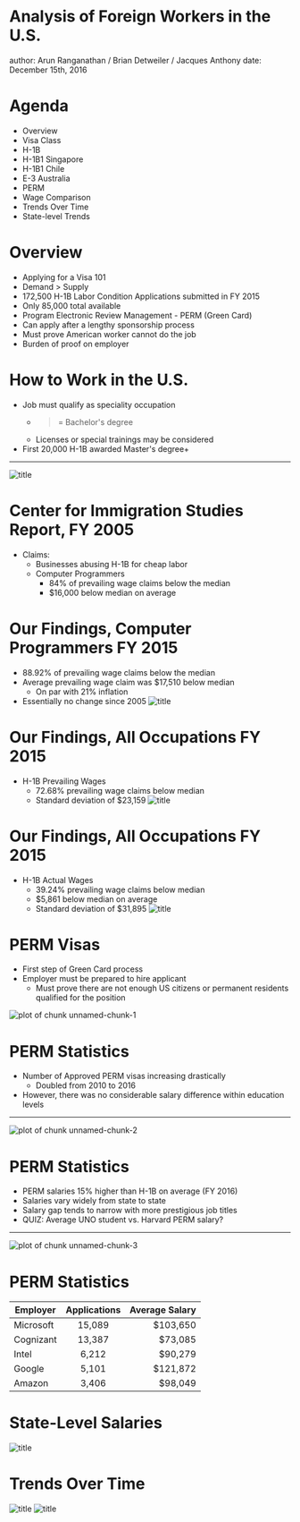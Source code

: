 Analysis of Foreign Workers in the U.S.
========================================================
author: Arun Ranganathan / Brian Detweiler / Jacques Anthony
date: December 15th, 2016

Agenda
========================================================
 - Overview
 - Visa Class
  - H-1B
  - H-1B1 Singapore
  - H-1B1 Chile
  - E-3 Australia
  - PERM
 - Wage Comparison
 - Trends Over Time
 - State-level Trends


Overview
========================================================

 - Applying for a Visa 101
 - Demand > Supply
  - 172,500 H-1B Labor Condition Applications submitted in FY 2015
  - Only 85,000 total available
 - Program Electronic Review Management - PERM (Green Card)
  - Can apply after a lengthy sponsorship process
  - Must prove American worker cannot do the job 
  - Burden of proof on employer

How to Work in the U.S.
========================================================
 - Job must qualify as speciality occupation 
   - >= Bachelor's degree 
   - Licenses or special trainings may be considered
 - First 20,000 H-1B awarded Master's degree+


***

![title](how_to_work_in_the_us.png)



Center for Immigration Studies Report, FY 2005
========================================================
 - Claims:
   - Businesses abusing H-1B for cheap labor
   - Computer Programmers
     - 84% of prevailing wage claims below the median
     - $16,000 below median on average
     
   
Our Findings, Computer Programmers FY 2015
========================================================
 - 88.92% of prevailing wage claims below the median
 - Average prevailing wage claim was $17,510 below median
   - On par with 21% inflation
 - Essentially no change since 2005
![title](visa-programmer-pw-vs-median.png)
   

Our Findings, All Occupations FY 2015
========================================================
 - H-1B Prevailing Wages
   - 72.68% prevailing wage claims below median
   - Standard deviation of $23,159
![title](visa-pw-vs-median.png)

Our Findings, All Occupations FY 2015
========================================================
 - H-1B Actual Wages
   - 39.24% prevailing wage claims below median
   - $5,861 below median on average
   - Standard deviation of $31,895
![title](visa-wage-vs-median.png)
   
PERM Visas
========================================================
 - First step of Green Card process
 - Employer must be prepared to hire applicant 
   - Must prove there are not enough US citizens or permanent residents qualified for the position

![plot of chunk unnamed-chunk-1](group6_presentation-figure/unnamed-chunk-1-1.png)


PERM Statistics
========================================================
 - Number of Approved PERM visas increasing drastically
   - Doubled from 2010 to 2016
 - However, there was no considerable salary difference  within education levels

***

![plot of chunk unnamed-chunk-2](group6_presentation-figure/unnamed-chunk-2-1.png)

PERM Statistics
========================================================
 - PERM salaries 15% higher than H-1B on average (FY 2016)
 - Salaries vary widely from state to state
 - Salary gap tends to narrow with more prestigious job titles
 - QUIZ: Average UNO student vs. Harvard PERM salary?
 
***

![plot of chunk unnamed-chunk-3](group6_presentation-figure/unnamed-chunk-3-1.png)

PERM Statistics
========================================================

| Employer      | Applications  | Average Salary  |
| ------------- |:-------------:| ---------------:|
| Microsoft     | 15,089        | $103,650        |
| Cognizant     | 13,387        | $73,085         |
| Intel         | 6,212         | $90,279         |
| Google        | 5,101         | $121,872        |
| Amazon        | 3,406         | $98,049         |


State-Level Salaries
========================================================

![title](mean-salary-by-state.png)

Trends Over Time
========================================================

![title](visa-types-by-year.png)
![title](mean-salary-by-year.png)
